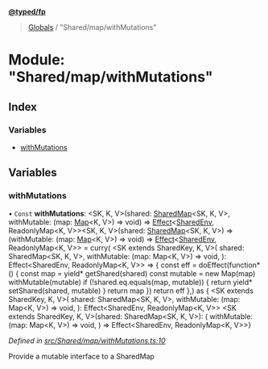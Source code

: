 **[@typed/fp](../README.md)**

> [Globals](../globals.md) / "Shared/map/withMutations"

# Module: "Shared/map/withMutations"

## Index

### Variables

* [withMutations](_shared_map_withmutations_.md#withmutations)

## Variables

### withMutations

• `Const` **withMutations**: \<SK, K, V>(shared: [SharedMap](../interfaces/_shared_map_sharedmap_.sharedmap.md)\<SK, K, V>, withMutable: (map: [Map](../interfaces/_shared_core_model_sharedkeystore_.sharedkeystore.md#map)\<K, V>) => void) => [Effect](_effect_effect_.effect.md)\<[SharedEnv](../interfaces/_shared_core_services_sharedenv_.sharedenv.md), ReadonlyMap\<K, V>>\<SK, K, V>(shared: [SharedMap](../interfaces/_shared_map_sharedmap_.sharedmap.md)\<SK, K, V>) => (withMutable: (map: [Map](../interfaces/_shared_core_model_sharedkeystore_.sharedkeystore.md#map)\<K, V>) => void) => [Effect](_effect_effect_.effect.md)\<[SharedEnv](../interfaces/_shared_core_services_sharedenv_.sharedenv.md), ReadonlyMap\<K, V>> = curry( \<SK extends SharedKey, K, V>( shared: SharedMap\<SK, K, V>, withMutable: (map: Map\<K, V>) => void, ): Effect\<SharedEnv, ReadonlyMap\<K, V>> => { const eff = doEffect(function* () { const map = yield* getShared(shared) const mutable = new Map(map) withMutable(mutable) if (!shared.eq.equals(map, mutable)) { return yield* setShared(shared, mutable) } return map }) return eff },) as { \<SK extends SharedKey, K, V>( shared: SharedMap\<SK, K, V>, withMutable: (map: Map\<K, V>) => void, ): Effect\<SharedEnv, ReadonlyMap\<K, V>> \<SK extends SharedKey, K, V>(shared: SharedMap\<SK, K, V>): ( withMutable: (map: Map\<K, V>) => void, ) => Effect\<SharedEnv, ReadonlyMap\<K, V>>}

*Defined in [src/Shared/map/withMutations.ts:10](https://github.com/TylorS/typed-fp/blob/f129829/src/Shared/map/withMutations.ts#L10)*

Provide a mutable interface to a SharedMap
